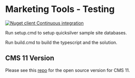 # Marketing Tools - Testing

[![Nuget client Continuous integration](https://github.com/episerver/content-ab-testing/actions/workflows/ci.yml/badge.svg)](https://github.com/episerver/content-ab-testing/actions/workflows/ci.yml)

Run setup.cmd to setup quicksilver sample site databases.

Run build.cmd to build the typescript and the solution.

## CMS 11 Version

Please see this <a href="https://github.com/episerver/ab-testing">repo</a> for the open source version for CMS 11.
